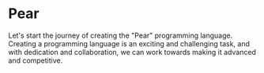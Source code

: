 # Pear
Let's start the journey of creating the "Pear" programming language. 
Creating a programming language is an exciting and challenging task, and with dedication and collaboration, we can work towards making it advanced and competitive.
